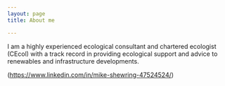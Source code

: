 ```yaml
---
layout: page
title: About me

---
```


I am a highly experienced ecological consultant and chartered ecologist (CEcol) with a track record in providing ecological support and advice to renewables and infrastructure developments. 

(https://www.linkedin.com/in/mike-shewring-47524524/)


